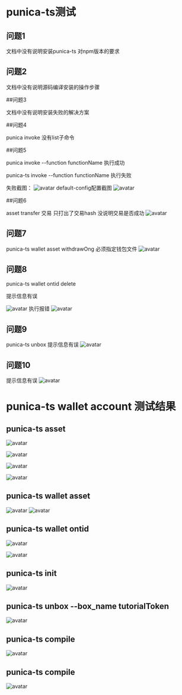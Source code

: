 # punica-ts测试
## 问题1

文档中没有说明安装punica-ts 对npm版本的要求

## 问题2

文档中没有说明源码编译安装的操作步骤

##问题3

文档中没有说明安装失败的解决方案

##问题4

punica invoke 没有list子命令

##问题5

punica invoke --function functionName 执行成功

punica-ts invoke --function functionName 执行失败

失败截图：
![avatar](./pic/question5.jpg)
default-config配置截图
![avatar](./pic/question5a.jpg)

##问题6

asset transfer 交易 只打出了交易hash 没说明交易是否成功
![avatar](./pic/asset_transfer.jpg)

## 问题7

punica-ts wallet asset withdrawOng
必须指定钱包文件
![avatar](./pic/asset_withdrawOng.jpg)

## 问题8

punica-ts wallet ontid delete

提示信息有误

![avatar](./pic/ontid_delete.jpg)
执行报错
![avatar](./pic/ontid_delete2.jpg)

## 问题9
punica-ts unbox
提示信息有误
![avatar](./pic/unbox.jpg)

## 问题10

提示信息有误
![avatar](./pic/deploy.jpg)

# punica-ts wallet account 测试结果

## punica-ts asset

![avatar](./pic/account_add.jpg)

![avatar](./pic/account_list.jpg)

![avatar](./pic/account_delete.jpg)

![avatar](./pic/account_import.jpg)

## punica-ts wallet asset

![avatar](./pic/asset_balanceOf.jpg)
![avatar](./pic/asset_unbound.jpg)

## punica-ts wallet ontid

![avatar](./pic/ontid_list.jpg)

![avatar](./pic/ontid_add.jpg)

## punica-ts init

![avatar](./pic/init.jpg)

## punica-ts unbox --box_name tutorialToken

![avatar](./pic/unbox.jpg)

## punica-ts compile

![avatar](./pic/compile.jpg)

## punica-ts compile

![avatar](./pic/smartx.jpg)
